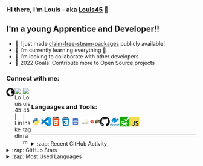 ### Hi there, I'm Louis - aka [Louis45][website] 👋 

## I'm a young Apprentice and Developer!!

- 🔭 I just made [claim-free-steam-packages](https://github.com/Luois45/claim-free-steam-packages) publicly available!
- 🌱 I’m currently learning everything 🤣
- 👯 I’m looking to collaborate with other developers
- 🥅 2022 Goals: Contribute more to Open Source projects

### Connect with me:

[<img align="left" alt="linktree.louis45.de" width="22px" src="https://raw.githubusercontent.com/iconic/open-iconic/master/svg/globe.svg" />][website]
[<img align="left" alt="Louis45 | LinkedIn" width="22px" src="https://cdn.jsdelivr.net/npm/simple-icons@v3/icons/linkedin.svg" />][linkedin]
[<img align="left" alt="Louis45 | Instagram" width="22px" src="https://cdn.jsdelivr.net/npm/simple-icons@v3/icons/instagram.svg" />][instagram]

<br />

### Languages and Tools:

[<img align="left" alt="Python" width="26px" src="https://raw.githubusercontent.com/github/explore/80688e429a7d4ef2fca1e82350fe8e3517d3494d/topics/python/python.png" />](https://github.com/topics/python)
[<img align="left" alt="Visual Studio Code" width="26px" src="https://raw.githubusercontent.com/github/explore/bbd48b997e8d0bef63f676eca4da5e1f76487b56/topics/visual-studio-code/visual-studio-code.png" />](https://github.com/topics/visual-studio-code)
[<img align="left" alt="HTML" width="26px" src="https://raw.githubusercontent.com/github/explore/80688e429a7d4ef2fca1e82350fe8e3517d3494d/topics/html/html.png" />](https://github.com/topics/html)
[<img align="left" alt="CSS" width="26px" src="https://raw.githubusercontent.com/github/explore/80688e429a7d4ef2fca1e82350fe8e3517d3494d/topics/css/css.png" />](https://github.com/topics/css)
[<img align="left" alt="SQL" width="26px" src="https://raw.githubusercontent.com/github/explore/80688e429a7d4ef2fca1e82350fe8e3517d3494d/topics/sql/sql.png" />](https://github.com/topics/sql)
[<img align="left" alt="MySQL" width="26px" src="https://raw.githubusercontent.com/github/explore/80688e429a7d4ef2fca1e82350fe8e3517d3494d/topics/mysql/mysql.png" />](https://github.com/topics/mysql)
[<img align="left" alt="Git" width="26px" src="https://raw.githubusercontent.com/github/explore/80688e429a7d4ef2fca1e82350fe8e3517d3494d/topics/git/git.png" />](https://github.com/topics/git)
[<img align="left" alt="GitHub" width="26px" src="https://raw.githubusercontent.com/github/explore/78df643247d429f6cc873026c0622819ad797942/topics/github/github.png" />](https://github.com/topics/github)
[<img align="left" alt="GitHub" width="26px" src="https://raw.githubusercontent.com/github/explore/80688e429a7d4ef2fca1e82350fe8e3517d3494d/topics/docker/docker.png" />](https://github.com/topics/docker)
[<img align="left" alt="Selenium" width="26px" src="https://raw.githubusercontent.com/github/explore/6c7084bb772f6fabaae377f5ae4a607594234ee6/topics/selenium/selenium.png" />](https://github.com/topics/selenium)
[<img align="left" alt="JavaScript" width="26px" src="https://raw.githubusercontent.com/github/explore/80688e429a7d4ef2fca1e82350fe8e3517d3494d/topics/javascript/javascript.png" />](https://github.com/topics/javascript)

<br />
<br />

---

<details>
  <summary>:zap: Recent GitHub Activity</summary>
  
<!--START_SECTION:activity-->
1. 🗣 Commented on [#38](https://github.com/Luois45/claim-free-steam-packages/issues/38) in [Luois45/claim-free-steam-packages](https://github.com/Luois45/claim-free-steam-packages)
2. 🗣 Commented on [#208](https://github.com/MrPowerScripts/reddit-karma-farming-bot/issues/208) in [MrPowerScripts/reddit-karma-farming-bot](https://github.com/MrPowerScripts/reddit-karma-farming-bot)
3. 🗣 Commented on [#211](https://github.com/MrPowerScripts/reddit-karma-farming-bot/issues/211) in [MrPowerScripts/reddit-karma-farming-bot](https://github.com/MrPowerScripts/reddit-karma-farming-bot)
4. 🗣 Commented on [#213](https://github.com/MrPowerScripts/reddit-karma-farming-bot/issues/213) in [MrPowerScripts/reddit-karma-farming-bot](https://github.com/MrPowerScripts/reddit-karma-farming-bot)
5. ❗️ Closed issue [#37](https://github.com/Luois45/claim-free-steam-packages/issues/37) in [Luois45/claim-free-steam-packages](https://github.com/Luois45/claim-free-steam-packages)
6. 🗣 Commented on [#37](https://github.com/Luois45/claim-free-steam-packages/issues/37) in [Luois45/claim-free-steam-packages](https://github.com/Luois45/claim-free-steam-packages)
7. 🗣 Commented on [#36](https://github.com/Luois45/claim-free-steam-packages/issues/36) in [Luois45/claim-free-steam-packages](https://github.com/Luois45/claim-free-steam-packages)
8. 🗣 Commented on [#36](https://github.com/Luois45/claim-free-steam-packages/issues/36) in [Luois45/claim-free-steam-packages](https://github.com/Luois45/claim-free-steam-packages)
9. 🗣 Commented on [#34](https://github.com/Luois45/claim-free-steam-packages/issues/34) in [Luois45/claim-free-steam-packages](https://github.com/Luois45/claim-free-steam-packages)
10. 🗣 Commented on [#35](https://github.com/Luois45/claim-free-steam-packages/issues/35) in [Luois45/claim-free-steam-packages](https://github.com/Luois45/claim-free-steam-packages)
<!--END_SECTION:activity-->
  
</details>

<details>
  <summary>:zap: GitHub Stats</summary>
  <a href="https://github.com/Luois45?tab=repositories">
    <img align="center" alt="Louis45's GitHub Stats" src="https://github-readme-stats.vercel.app/api?username=Luois45&count_private=true&theme=tokyonight&show_icons=true" />
  </a>
</details>

<details>
  <summary>:zap: Most Used Languages</summary>
  <a href="https://github.com/Luois45?tab=repositories">
    <img align="center" alt="Louis45's Most Used Languages" src="https://github-readme-stats.vercel.app/api/top-langs/?username=Luois45&count_private=true&theme=tokyonight&layout=compact" />
  </a>
</details>

[website]: https://linktree.louis45.de/
[instagram]: https://rebrand.ly/instagram-45
[linkedin]: https://rebrand.ly/linkedin-45
